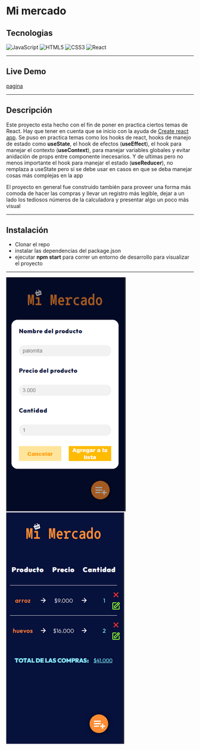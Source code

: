 # Mi mercado

## Tecnologias

![JavaScript](https://img.shields.io/badge/javascript-%23323330.svg?style=for-the-badge&logo=javascript&logoColor=%23F7DF1E) ![HTML5](https://img.shields.io/badge/html5-%23E34F26.svg?style=for-the-badge&logo=html5&logoColor=white) ![CSS3](https://img.shields.io/badge/css3-%231572B6.svg?style=for-the-badge&logo=css3&logoColor=white) ![React](https://img.shields.io/badge/react-%2320232a.svg?style=for-the-badge&logo=react&logoColor=%2361DAFB)

---

## Live Demo

[pagina](https://diegodelgadomao.github.io/mi-mercado-proyecto/)

---

## Descripción

Este proyecto esta hecho con el fin de poner en practica ciertos temas de React. Hay que tener en cuenta que se inicio con la ayuda de [Create react app](https://github.com/facebook/create-react-app). Se puso en practica temas como los hooks de react, hooks de manejo de estado como **useState**, el hook de efectos (**useEffect**), el hook para manejar el contexto (**useContext**), para manejar variables globales y evitar anidación de props entre componente inecesarios. Y de ultimas pero no menos importante el hook para manejar el estado (**useReducer**), no remplaza a useState pero si se debe usar en casos en que se deba manejar cosas más complejas en la app

El proyecto en general fue construido también para proveer una forma más comoda de hacer las compras y llevar un registro más legible, dejar a un lado los tediosos números de la calculadora y presentar algo un poco más visual

---

## Instalación

- Clonar el repo
- instalar las dependencias del package.json
- ejecutar **npm start** para correr un entorno de desarrollo para visualizar el proyecto

---

![](./src/assets/mobile-app.png) ![](./src/assets/mobile-2-app.png)
